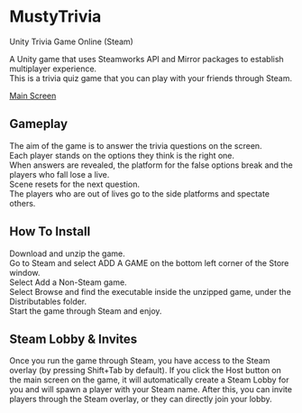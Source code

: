 # MustyTrivia  
Unity Trivia Game Online (Steam)  

A Unity game that uses Steamworks API and Mirror packages to establish multiplayer experience.   
This is a trivia quiz game that you can play with your friends through Steam.

[Main Screen](./mainscreen.png)

## Gameplay  
The aim of the game is to answer the trivia questions on the screen.  
Each player stands on the options they think is the right one.  
When answers are revealed, the platform for the false options break and the players who fall lose a live.  
Scene resets for the next question.  
The players who are out of lives go to the side platforms and spectate others.  

## How To Install  
Download and unzip the game.  
Go to Steam and select ADD A GAME on the bottom left corner of the Store window.  
Select Add a Non-Steam game.  
Select Browse and find the executable inside the unzipped game, under the Distributables folder.  
Start the game through Steam and enjoy.  

## Steam Lobby & Invites  
Once you run the game through Steam, you have access to the Steam overlay (by pressing Shift+Tab by default).
If you click the Host button on the main screen on the game, it will automatically create a Steam Lobby for you and will spawn a player with your Steam name.
After this, you can invite players through the Steam overlay, or they can directly join your lobby.
